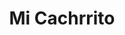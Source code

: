 ---
title: "Mi Cachrrito"
url: /sabaneta-antioquia/mi-cachrrito/
shop: reparación de automóviles
---